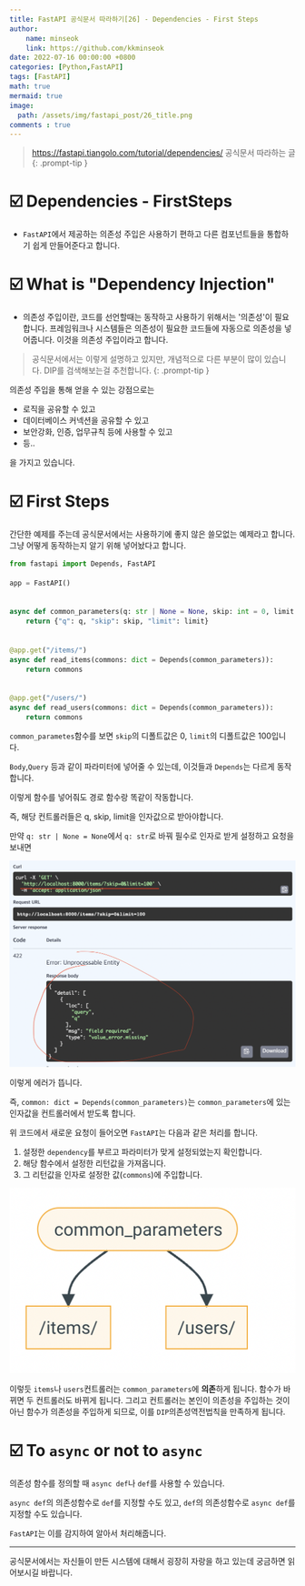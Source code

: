 ```yaml
---
title: FastAPI 공식문서 따라하기[26] - Dependencies - First Steps
author: 
    name: minseok
    link: https://github.com/kkminseok
date: 2022-07-16 00:00:00 +0800
categories: [Python,FastAPI]
tags: [FastAPI]
math: true
mermaid: true
image: 
  path: /assets/img/fastapi_post/26_title.png
comments : true
---
```


> <https://fastapi.tiangolo.com/tutorial/dependencies/> 공식문서 따라하는 글
{: .prompt-tip }

# ☑️ Dependencies - FirstSteps

- `FastAPI`에서 제공하는 의존성 주입은 사용하기 편하고 다른 컴포넌트들을 통합하기 쉽게 만들어준다고 합니다.

# ☑️ What is "Dependency Injection"

- 의존성 주입이란, 코드를 선언할때는 동작하고 사용하기 위해서는 '의존성'이 필요합니다. 프레임워크나 시스템들은 의존성이 필요한 코드들에 자동으로 의존성을 넣어줍니다. 이것을 의존성 주입이라고 합니다.

> 공식문서에서는 이렇게 설명하고 있지만, 개념적으로 다른 부분이 많이 있습니다. 
> DIP를 검색해보는걸 추천합니다.
{: .prompt-tip }

의존성 주입을 통해 얻을 수 있는 강점으로는
- 로직을 공유할 수 있고
- 데이터베이스 커넥션을 공유할 수 있고
- 보안강화, 인증, 업무규칙 등에 사용할 수 있고
- 등..

을 가지고 있습니다.

# ☑️ First Steps

간단한 예제를 주는데 공식문서에서는 사용하기에 좋지 않은 쓸모없는 예제라고 합니다. 그냥 어떻게 동작하는지 알기 위해 넣어놨다고 합니다.

```python
from fastapi import Depends, FastAPI

app = FastAPI()


async def common_parameters(q: str | None = None, skip: int = 0, limit: int = 100):
    return {"q": q, "skip": skip, "limit": limit}


@app.get("/items/")
async def read_items(commons: dict = Depends(common_parameters)):
    return commons


@app.get("/users/")
async def read_users(commons: dict = Depends(common_parameters)):
    return commons

```

`common_parametes`함수를 보면 `skip`의 디폴트값은 0, `limit`의 디폴트값은 100입니다.

`Body`,`Query` 등과 같이 파라미터에 넣어줄 수 있는데, 이것들과 `Depends`는 다르게 동작합니다. 

이렇게 함수를 넣어줘도 경로 함수랑 똑같이 작동합니다.

즉, 해당 컨트롤러들은 q, skip, limit을 인자값으로 받아야합니다.

만약 `q: str | None = None`에서 `q: str`로 바꿔 필수로 인자로 받게 설정하고 요청을 보내면

![](/assets/img/fastapi_post/26_dependsDefault.png)

이렇게 에러가 뜹니다.

즉, `common: dict = Depends(common_parameters)`는 `common_parameters`에 있는 인자값을 컨트롤러에서 받도록 합니다.

위 코드에서 새로운 요청이 들어오면 `FastAPI`는 다음과 같은 처리를 합니다.

1. 설정한 `dependency`를 부르고 파라미터가 맞게 설정되었는지 확인합니다.
2. 해당 함수에서 설정한 리턴값을 가져옵니다.
3. 그 리턴값을 인자로 설정한 값(`commons`)에 주입합니다.

![](/assets/img/fastapi_post/26_arch.png)

이렇듯 `items`나 `users`컨트롤러는 `common_parameters`에 **의존**하게 됩니다. 함수가 바뀌면 두 컨트롤러도 바뀌게 됩니다. 그리고 컨트롤러는 본인이 의존성을 주입하는 것이 아닌 함수가 의존성을 주입하게 되므로, 이를 `DIP`의존성역전법칙을 만족하게 됩니다.


# ☑️ To `async` or not to `async`

의존성 함수를 정의할 때 `async def`나 `def`를 사용할 수 있습니다.

`async def`의 의존성함수로 `def`를 지정할 수도 있고,
`def`의 의존성함수로 `async def`를 지정할 수도 있습니다.

`FastAPI`는 이를 감지하여 알아서 처리해줍니다.


----

공식문서에서는 자신들이 만든 시스템에 대해서 굉장히 자랑을 하고 있는데 궁금하면 읽어보시길 바랍니다.

